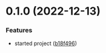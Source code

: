 # 0.1.0 (2022-12-13)


### Features

* started project ([b18f496](https://github.com/kocetora/kvanta/commit/b18f4963e575d9651deed788a262286f265e4064))



